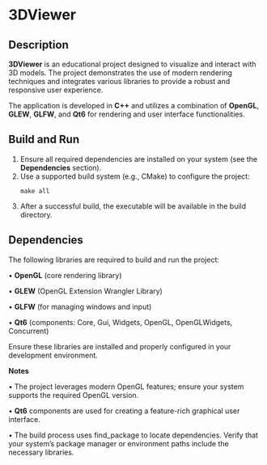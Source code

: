 # 3DViewer

## Description

**3DViewer** is an educational project designed to visualize and interact with 3D models. The project demonstrates the use of modern rendering techniques and integrates various libraries to provide a robust and responsive user experience.

The application is developed in **C++** and utilizes a combination of **OpenGL**, **GLEW**, **GLFW**, and **Qt6** for rendering and user interface functionalities.

## Build and Run

1. Ensure all required dependencies are installed on your system (see the **Dependencies** section).
2. Use a supported build system (e.g., CMake) to configure the project:
   ```sd src
   make all
   ```
3. After a successful build, the executable will be available in the build directory.


## Dependencies

The following libraries are required to build and run the project:

• **OpenGL** (core rendering library)

• **GLEW** (OpenGL Extension Wrangler Library)

• **GLFW** (for managing windows and input)

• **Qt6** (components: Core, Gui, Widgets, OpenGL, OpenGLWidgets, Concurrent)

Ensure these libraries are installed and properly configured in your development environment.

**Notes**

• The project leverages modern OpenGL features; ensure your system supports the required OpenGL version.

• **Qt6** components are used for creating a feature-rich graphical user interface.

• The build process uses find_package to locate dependencies. Verify that your system’s package manager or environment paths include the necessary libraries.

